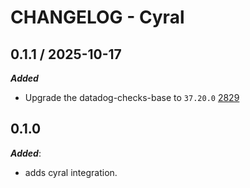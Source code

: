 # CHANGELOG - Cyral

## 0.1.1 / 2025-10-17

***Added***

* Upgrade the datadog-checks-base to `37.20.0` [2829](@https://github.com/DataDog/integrations-extras/pull/2829)

## 0.1.0

***Added***:

* adds cyral integration.
